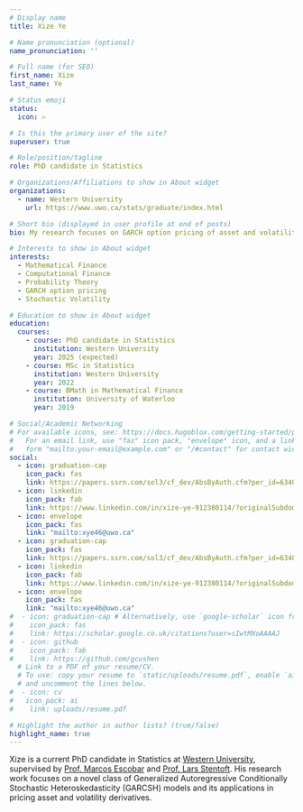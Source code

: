 ```yaml
---
# Display name
title: Xize Ye

# Name pronunciation (optional)
name_pronunciation: ''

# Full name (for SEO)
first_name: Xize
last_name: Ye

# Status emoji
status:
  icon: ♾️

# Is this the primary user of the site?
superuser: true

# Role/position/tagline
role: PhD candidate in Statistics

# Organizations/Affiliations to show in About widget
organizations:
  - name: Western University
    url: https://www.uwo.ca/stats/graduate/index.html

# Short bio (displayed in user profile at end of posts)
bio: My research focuses on GARCH option pricing of asset and volatility derivatives

# Interests to show in About widget
interests:
  - Mathematical Finance
  - Computational Finance
  - Probability Theory
  - GARCH option pricing
  - Stochastic Volatility

# Education to show in About widget
education:
  courses:
    - course: PhD candidate in Statistics
      institution: Western University
      year: 2025 (expected)
    - course: MSc in Statistics
      institution: Western University
      year: 2022
    - course: BMath in Mathematical Finance
      institution: University of Waterloo
      year: 2019

# Social/Academic Networking
# For available icons, see: https://docs.hugoblox.com/getting-started/page-builder/#icons
#   For an email link, use "fas" icon pack, "envelope" icon, and a link in the
#   form "mailto:your-email@example.com" or "/#contact" for contact widget.
social:
  - icon: graduation-cap
    icon_pack: fas
    link: https://papers.ssrn.com/sol3/cf_dev/AbsByAuth.cfm?per_id=6340174
  - icon: linkedin
    icon_pack: fab
    link: https://www.linkedin.com/in/xize-ye-912380114/?originalSubdomain=ca
  - icon: envelope
    icon_pack: fas
    link: "mailto:xye46@uwo.ca"
  - icon: graduation-cap
    icon_pack: fas
    link: https://papers.ssrn.com/sol3/cf_dev/AbsByAuth.cfm?per_id=6340174
  - icon: linkedin
    icon_pack: fab
    link: https://www.linkedin.com/in/xize-ye-912380114/?originalSubdomain=ca
  - icon: envelope
    icon_pack: fas
    link: "mailto:xye46@uwo.ca"
#  - icon: graduation-cap # Alternatively, use `google-scholar` icon from `ai` icon pack
#    icon_pack: fas
#    link: https://scholar.google.co.uk/citations?user=sIwtMXoAAAAJ
#  - icon: github
#    icon_pack: fab
#    link: https://github.com/gcushen
  # Link to a PDF of your resume/CV.
  # To use: copy your resume to `static/uploads/resume.pdf`, enable `ai` icons in `params.yaml`,
  # and uncomment the lines below.
#  - icon: cv
#   icon_pack: ai
#    link: uploads/resume.pdf

# Highlight the author in author lists? (true/false)
highlight_name: true
---
```


Xize is a current PhD candidate in Statistics at [Western University](https://gohugo.io/), supervised by [Prof. Marcos Escobar](https://www.uwo.ca/stats/people/bios/marcos-escobar-anel.html) and [Prof. Lars Stentoft](https://economics.uwo.ca/people/faculty/stentoft.html). His research work focuses on a novel class of Generalized Autoregressive Conditionally Stochastic Heteroskedasticity (GARCSH) models and its applications in pricing asset and volatility derivatives.